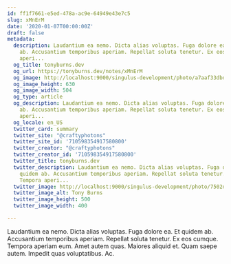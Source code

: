 ```yaml
---
id: ff1f7661-e5ed-478a-ac9e-64949e43e7c5
slug: xMnErM
date: '2020-01-07T00:00:00Z'
draft: false
metadata:
  description: Laudantium ea nemo. Dicta alias voluptas. Fuga dolore ea. Et quidem
    ab. Accusantium temporibus aperiam. Repellat soluta tenetur. Ex eos cumque. Tempora
    aperi...
  og_title: tonyburns.dev
  og_url: https://tonyburns.dev/notes/xMnErM
  og_image: http://localhost:9000/singulus-development/photo/a7aaf33dbd0b584a47dea1fc1b3a9bbf.jpeg
  og_image_height: 630
  og_image_width: 504
  og_type: article
  og_description: Laudantium ea nemo. Dicta alias voluptas. Fuga dolore ea. Et quidem
    ab. Accusantium temporibus aperiam. Repellat soluta tenetur. Ex eos cumque. Tempora
    aperi...
  og_locale: en_US
  twitter_card: summary
  twitter_site: "@craftyphotons"
  twitter_site_id: '710598354917580800'
  twitter_creator: "@craftyphotons"
  twitter_creator_id: '710598354917580800'
  twitter_title: tonyburns.dev
  twitter_description: Laudantium ea nemo. Dicta alias voluptas. Fuga dolore ea. Et
    quidem ab. Accusantium temporibus aperiam. Repellat soluta tenetur. Ex eos cumque.
    Tempora aperi...
  twitter_image: http://localhost:9000/singulus-development/photo/7502d1526646abf03deb056888635686.jpeg
  twitter_image_alt: Tony Burns
  twitter_image_height: 500
  twitter_image_width: 400

---
```


Laudantium ea nemo. Dicta alias voluptas. Fuga dolore ea. Et quidem ab. Accusantium temporibus aperiam. Repellat soluta tenetur. Ex eos cumque. Tempora aperiam eum. Amet autem quas. Maiores aliquid et. Quam saepe autem. Impedit quas voluptatibus. Ac.

